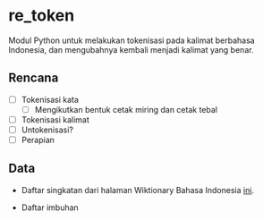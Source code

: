 # re_token

Modul Python untuk melakukan tokenisasi pada kalimat berbahasa Indonesia, dan mengubahnya kembali menjadi kalimat yang benar.

## Rencana
* [ ] Tokenisasi kata
  * [ ] Mengikutkan bentuk cetak miring dan cetak tebal
* [ ] Tokenisasi kalimat
* [ ] Untokenisasi?
* [ ] Perapian

## Data
* Daftar singkatan dari halaman Wiktionary Bahasa Indonesia [ini](https://id.wiktionary.org/w/index.php?title=Lampiran:Daftar_singkatan_dan_akronim_dalam_bahasa_Indonesia&oldid=967777).

* Daftar imbuhan
